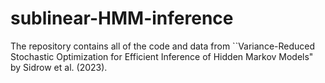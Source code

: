 # sublinear-HMM-inference
The repository contains all of the code and data from ``Variance-Reduced Stochastic Optimization for Efficient Inference of Hidden Markov Models" by Sidrow et al. (2023).
